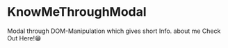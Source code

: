 # KnowMeThroughModal
Modal through DOM-Manipulation which gives short Info. about me
<a href="https://rushikeshpatange.github.io/KnowMeThroughModal/" style="text-decoration:none;">Check Out Here!😁</a>
